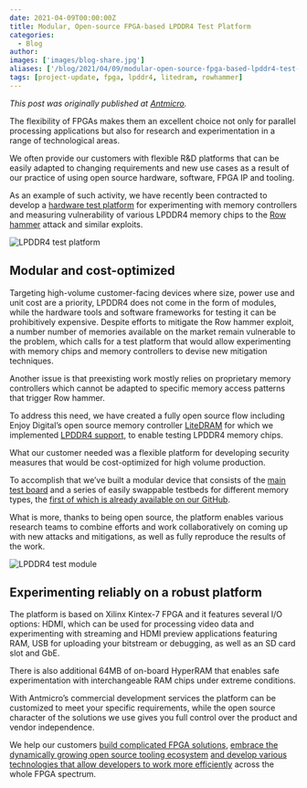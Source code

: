 ```yaml
---
date: 2021-04-09T00:00:00Z
title: Modular, Open-source FPGA-based LPDDR4 Test Platform
categories:
  - Blog
author:
images: ['images/blog-share.jpg']
aliases: ['/blog/2021/04/09/modular-open-source-fpga-based-lpddr4-test-platform/']
tags: [project-update, fpga, lpddr4, litedram, rowhammer]
---
```


*This post was originally published at [Antmicro](https://antmicro.com/blog/2021/04/lpddr4-test-platform/).*

The flexibility of FPGAs makes them an excellent choice not only for parallel processing applications but also for research and experimentation in a range of technological areas.

We often provide our customers with flexible R&D platforms that can be easily adapted to changing requirements and new use cases as a result of our practice of using open source hardware, software, FPGA IP and tooling.

As an example of such activity, we have recently been contracted to develop a [hardware test platform](https://github.com/antmicro/lpddr4-test-board) for experimenting with memory controllers and measuring vulnerability of various LPDDR4 memory chips to the [Row hammer](https://en.wikipedia.org/wiki/Row_hammer) attack and similar exploits.

![LPDDR4 test platform](LPDDR4_test_board_front.jpg)

## Modular and cost-optimized

Targeting high-volume customer-facing devices where size, power use and unit cost are a priority, LPDDR4 does not come in the form of modules, while the hardware tools and software frameworks for testing it can be prohibitively expensive.
Despite efforts to mitigate the Row hammer exploit, a number number of memories available on the market remain vulnerable to the problem, which calls for a test platform that would allow experimenting with memory chips and memory controllers to devise new mitigation techniques.

Another issue is that preexisting work mostly relies on proprietary memory controllers which cannot be adapted to specific memory access patterns that trigger Row hammer.

To address this need, we have created a fully open source flow including Enjoy Digital’s open source memory controller [LiteDRAM](https://github.com/enjoy-digital/litedram) for which we implemented [LPDDR4 support](https://github.com/enjoy-digital/litedram/tree/master/litedram/phy/lpddr4), to enable testing LPDDR4 memory chips.

What our customer needed was a flexible platform for developing security measures that would be cost-optimized for high volume production.

To accomplish that we’ve built a modular device that consists of the [main test board](https://github.com/antmicro/lpddr4-test-board) and a series of easily swappable testbeds for different memory types, the [first of which is already available on our GitHub](https://github.com/antmicro/lpddr4-testbed).

What is more, thanks to being open source, the platform enables various research teams to combine efforts and work collaboratively on coming up with new attacks and mitigations, as well as fully reproduce the results of the work.

![LPDDR4 test module](LPDDR4_module_front.jpg)

## Experimenting reliably on a robust platform

The platform is based on Xilinx Kintex-7 FPGA and it features several I/O options: HDMI, which can be used for processing video data and experimenting with streaming and HDMI preview applications featuring RAM, USB for uploading your bitstream or debugging, as well as an SD card slot and GbE.

There is also additional 64MB of on-board HyperRAM that enables safe experimentation with interchangeable RAM chips under extreme conditions.

With Antmicro’s commercial development services the platform can be customized to meet your specific requirements, while the open source character of the solutions we use gives you full control over the product and vendor independence.

We help our customers [build complicated FPGA solutions](https://antmicro.com/blog/2021/02/high-throughput-open-source-pcie-on-xilinx-vu19/), [embrace the dynamically growing open source tooling ecosystem](https://antmicro.com/blog/2020/06/quicklogic-open-reconfigurable-computing-press-release/) [and develop various technologies that allow developers to work more efficiently](https://antmicro.com/blog/2021/03/github-actions-self-hosted-runners/) across the whole FPGA spectrum.
